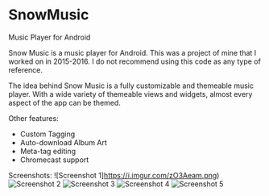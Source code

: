 # SnowMusic
Music Player for Android

Snow Music is a music player for Android. This was a project of mine that I worked on in 2015-2016. I do not recommend using this code as any type of reference.

The idea behind Snow Music is a fully customizable and themeable music player. With a wide variety of themeable views and widgets, almost every aspect of the app can be themed.

Other features:
- Custom Tagging
- Auto-download Album Art
- Meta-tag editing
- Chromecast support

Screenshots:
![Screenshot 1]https://i.imgur.com/zO3Aeam.png)
![Screenshot 2](https://i.imgur.com/ecT1H81.png)
![Screenshot 3](https://i.imgur.com/dyfwB0i.png)
![Screenshot 4](https://i.imgur.com/wXkOOnZ.png)
![Screenshot 5](https://i.imgur.com/QQb4Djv.png)
